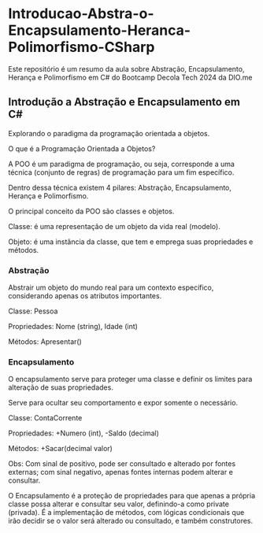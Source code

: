 # Introducao-Abstra-o-Encapsulamento-Heranca-Polimorfismo-CSharp

Este repositório é um resumo da aula sobre Abstração, Encapsulamento, Herança e Polimorfismo em C# do Bootcamp Decola Tech 2024 da DIO.me

## Introdução a Abstração e Encapsulamento em C#

Explorando o paradigma da programação orientada a objetos.

O que é a Programação Orientada a Objetos?

A POO é um paradigma de programação, ou seja, corresponde a uma técnica (conjunto de regras) de programação para um fim específico.

Dentro dessa técnica existem 4 pilares: Abstração, Encapsulamento, Herança e Polimorfismo.

O principal conceito da POO são classes e objetos.

Classe: é uma representação de um objeto da vida real (modelo).

Objeto: é uma instância da classe, que tem e emprega suas propriedades e métodos.

### Abstração

Abstrair um objeto do mundo real para um contexto específico, considerando apenas os atributos importantes.

Classe: Pessoa

Propriedades: Nome (string), Idade (int)

Métodos: Apresentar()

### Encapsulamento

O encapsulamento serve para proteger uma classe e definir os limites para alteração de suas propriedades.

Serve para ocultar seu comportamento e expor somente o necessário.

Classe: ContaCorrente

Propriedades: +Numero (int), -Saldo (decimal)

Métodos: +Sacar(decimal valor)

Obs: Com sinal de positivo, pode ser consultado e alterado por fontes externas; com sinal negativo, apenas fontes internas podem alterar e consultar.

O Encapsulamento é a proteção de propriedades para que apenas a própria classe possa alterar e consultar seu valor, definindo-a como private (privada). É a implementação de métodos, com lógicas condicionais que irão decidir se o valor será alterado ou consultado, e também construtores.
